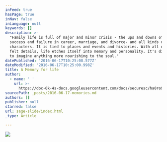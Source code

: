 ```yaml
---
inFeed: true
hasPage: true
inNav: false
inLanguage: null
keywords: []
description: >-
  "Family life is full of major and minor crisis - the ups and downs of health,
  success and failure in career, marriage, and divorce- and all kinds of
  characters. It is tied to places and events and histories. With all of these
  felt details, life etches itself into memory and personality. It's difficult
  to imagine anything more nourishing to the soul."
datePublished: '2016-06-17T10:25:08.577Z'
dateModified: '2016-06-17T10:25:00.998Z'
title: A Memory for life
author:
  - name: ' '
    url: >-
      https://doc-0k-4s-docs.googleusercontent.com/docs/securesc/ha0ro937gcuc7l7deffksulhg5h7mbp1/arifirqffb84la887vkd7joerq4m0918/1466150400000/05300485365296696203/*/0B4bm__HvY9G3SF91U2M4R1RkSEU?e=download
sourcePath: _posts/2016-06-17-memories.md
authors: []
publisher: null
starred: false
url: sage-slide/index.html
_type: Article

---
```

![](https://the-grid-user-content.s3-us-west-2.amazonaws.com/1e56ba25-e45c-4572-a0ce-5467e9463cad.jpg)